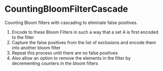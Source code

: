 # CountingBloomFilterCascade
Counting Bloom filters with cascading to eliminate false positives.
1. Encode to these Bloom Filters in such a way that a set A is first encoded to the filter
2. Capture the false positives from the list of exclusions and encode them into another bloom filter
3. Repeat this process until there are no false positives
4. Also allow an option to remove the elements in the filter by decrementing counters in the bloom filters
